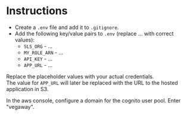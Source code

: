 # Instructions

- Create a `.env` file and add it to `.gitignore`.
- Add the following key/value pairs to `.env` (replace ... with correct values):
  - `SLS_ORG` - ...
  - `MY_ROLE_ARN` - ...
  - `API_KEY` - ...
  - `APP_URL` - ...

Replace the placeholder values with your actual credentials.  
The value for `APP_URL` will later be replaced with the URL to the hosted application in S3.

In the aws console, configure a domain for the cognito user pool. Enter "vegaway".
